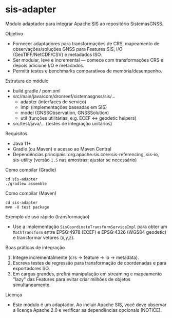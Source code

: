 # sis-adapter

Módulo adaptador para integrar Apache SIS ao repositório SistemasGNSS.

Objetivo
- Fornecer adaptadores para transformações de CRS, mapeamento de observações/soluções GNSS para Features SIS, I/O (GeoTIFF/NetCDF/CSV) e metadados ISO.
- Ser modular, leve e incremental — comece com transformações CRS e depois adicione I/O e metadados.
- Permitir testes e benchmarks comparativos de memória/desempenho.

Estrutura do módulo
- build.gradle / pom.xml
- src/main/java/com/dronreef/sistemasgnss/sis/...
  - adapter (interfaces de serviço)
  - impl (implementações baseadas em SIS)
  - model (GNSSObservation, GNSSSolution)
  - util (funções utilitárias, e.g. ECEF ↔ geodetic helpers)
- src/test/java/... (testes de integração unitários)

Requisitos
- Java 11+
- Gradle (ou Maven) e acesso ao Maven Central
- Dependências principais: org.apache.sis.core:sis-referencing, sis-io, sis-utility (versão `1.5` nas amostras; ajustar se necessário)

Como compilar (Gradle)
```
cd sis-adapter
./gradlew assemble
```

Como compilar (Maven)
```
cd sis-adapter
mvn -U test package
```

Exemplo de uso rápido (transformação)
- Use a implementação `SisCoordinateTransformServiceImpl` para obter um `MathTransform` entre EPSG:4978 (ECEF) e EPSG:4326 (WGS84 geodetic) e transformar vetores (x,y,z).

Boas práticas de integração
1. Integre incrementalmente (crs -&gt; feature -&gt; io -&gt; metadata).
2. Escreva testes de regressão para transformação de coordenadas e para exportadores I/O.
3. Em cargas grandes, prefira manipulação em streaming e mapeamento "lazy" das Features para evitar criar milhões de objetos simultaneamente.

Licença
- Este módulo é um adaptador. Ao incluir Apache SIS, você deve observar a licença Apache 2.0 e verificar as dependências opcionais (NOTICE).
